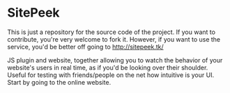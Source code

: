 # SitePeek
This is just a repository for the source code of the project. If you want to contribute, you're very welcome to fork it. However, if you want to use the service, you'd be better off going to http://sitepeek.tk/

JS plugin and website, together allowing you to watch the behavior of your website's users in real time, as if you'd be looking over their shoulder. Useful for testing with friends/people on the net how intuitive is your UI. Start by going to the online website.
